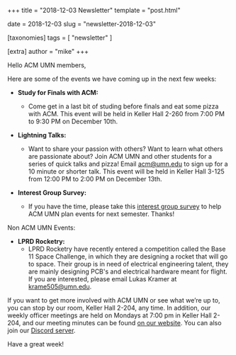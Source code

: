 +++
title = "2018-12-03 Newsletter"
template = "post.html"

date = 2018-12-03
slug = "newsletter-2018-12-03"

[taxonomies]
tags = [ "newsletter" ]

[extra]
author = "mike"
+++

<!-- more -->

Hello ACM UMN members,

Here are some of the events we have coming up in the next few weeks:

 - **Study for Finals with ACM:**
   - Come get in a last bit of studing before finals and eat some pizza with ACM. This event will be held in Keller Hall 2-260 from 7:00 PM to 9:30 PM on December 10th.

 - **Lightning Talks:**
   - Want to share your passion with others? Want to learn what others are passionate about? Join ACM UMN and other students for a series of quick talks and pizza! Email [acm@umn.edu](mailto:acm@umn.edu) to sign up for a 10 minute or shorter talk. This event will be held in Keller Hall 3-125 from 12:00 PM to 2:00 PM on December 13th.

 - **Interest Group Survey:**
   - If you have the time, please take this [interest group survey](https://goo.gl/forms/ksGHvWPJYND1AqzN2) to help ACM UMN plan events for next semester. Thanks!

Non ACM UMN Events:

 - **LPRD Rocketry:**
   - LPRD Rocketry have recently entered a competition called the Base 11 Space Challenge, in which they are designing a rocket that will go to space. Their group is in need of electrical engineering talent, they are mainly designing PCB's and electrical hardware meant for flight. If you are interested, please email Lukas Kramer at [krame505@umn.edu](mailto:krame505@umn.edu).

If you want to get more involved with ACM UMN or see what we’re up to, you can stop by our room, Keller Hall 2-204, any time. In addition, our weekly officer meetings are held on Mondays at 7:00 pm in Keller Hall 2-204, and our meeting minutes can be found [on our website](https://acm.umn.edu/meeting-minutes). You can also join our [Discord server](https://z.umn.edu/acm-discord).

Have a great week!

